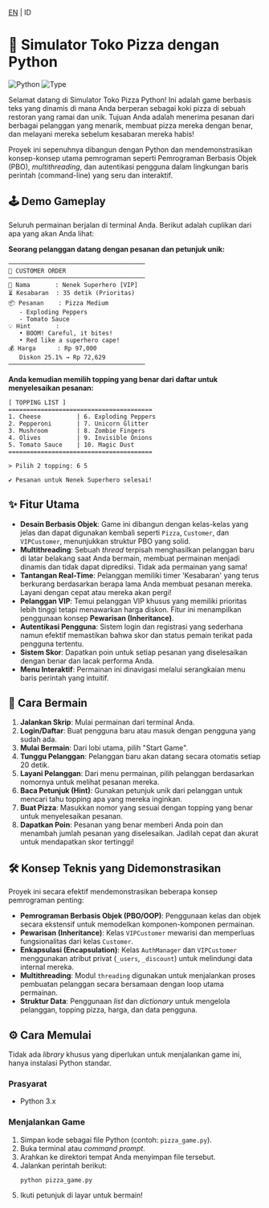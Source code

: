 [EN](README.md) | ID
# 🍕 Simulator Toko Pizza dengan Python

![Python](https://img.shields.io/badge/python-3.x-blue.svg)
![Type](https://img.shields.io/badge/type-proyek_sekolah-green.svg)

Selamat datang di Simulator Toko Pizza Python! Ini adalah game berbasis teks yang dinamis di mana Anda berperan sebagai koki pizza di sebuah restoran yang ramai dan unik. Tujuan Anda adalah menerima pesanan dari berbagai pelanggan yang menarik, membuat pizza mereka dengan benar, dan melayani mereka sebelum kesabaran mereka habis!

Proyek ini sepenuhnya dibangun dengan Python dan mendemonstrasikan konsep-konsep utama pemrograman seperti Pemrograman Berbasis Objek (PBO), *multithreading*, dan autentikasi pengguna dalam lingkungan baris perintah (command-line) yang seru dan interaktif.

## 🕹️ Demo Gameplay

Seluruh permainan berjalan di terminal Anda. Berikut adalah cuplikan dari apa yang akan Anda lihat:

**Seorang pelanggan datang dengan pesanan dan petunjuk unik:**
```
──────────────────────────────────────
🍕 CUSTOMER ORDER
──────────────────────────────────────
👤 Nama       : Nenek Superhero [VIP]
⏳ Kesabaran  : 35 detik (Prioritas)
📦 Pesanan    : Pizza Medium
   - Exploding Peppers
   - Tomato Sauce
💡 Hint       :
   • BOOM! Careful, it bites!
   • Red like a superhero cape!
💰 Harga      : Rp 97,000
   Diskon 25.1% → Rp 72,629
──────────────────────────────────────
```

**Anda kemudian memilih topping yang benar dari daftar untuk menyelesaikan pesanan:**
```
[ TOPPING LIST ]
========================================
1. Cheese          | 6. Exploding Peppers
2. Pepperoni       | 7. Unicorn Glitter
3. Mushroom        | 8. Zombie Fingers
4. Olives          | 9. Invisible Onions
5. Tomato Sauce    | 10. Magic Dust
========================================

> Pilih 2 topping: 6 5

✔ Pesanan untuk Nenek Superhero selesai!
```

## ✨ Fitur Utama

-   **Desain Berbasis Objek**: Game ini dibangun dengan kelas-kelas yang jelas dan dapat digunakan kembali seperti `Pizza`, `Customer`, dan `VIPCustomer`, menunjukkan struktur PBO yang solid.
-   **Multithreading**: Sebuah *thread* terpisah menghasilkan pelanggan baru di latar belakang saat Anda bermain, membuat permainan menjadi dinamis dan tidak dapat diprediksi. Tidak ada permainan yang sama!
-   **Tantangan Real-Time**: Pelanggan memiliki timer 'Kesabaran' yang terus berkurang berdasarkan berapa lama Anda membuat pesanan mereka. Layani dengan cepat atau mereka akan pergi!
-   **Pelanggan VIP**: Temui pelanggan VIP khusus yang memiliki prioritas lebih tinggi tetapi menawarkan harga diskon. Fitur ini menampilkan penggunaan konsep **Pewarisan (Inheritance)**.
-   **Autentikasi Pengguna**: Sistem login dan registrasi yang sederhana namun efektif memastikan bahwa skor dan status pemain terikat pada pengguna tertentu.
-   **Sistem Skor**: Dapatkan poin untuk setiap pesanan yang diselesaikan dengan benar dan lacak performa Anda.
-   **Menu Interaktif**: Permainan ini dinavigasi melalui serangkaian menu baris perintah yang intuitif.

## 🚀 Cara Bermain

1.  **Jalankan Skrip**: Mulai permainan dari terminal Anda.
2.  **Login/Daftar**: Buat pengguna baru atau masuk dengan pengguna yang sudah ada.
3.  **Mulai Bermain**: Dari lobi utama, pilih "Start Game".
4.  **Tunggu Pelanggan**: Pelanggan baru akan datang secara otomatis setiap 20 detik.
5.  **Layani Pelanggan**: Dari menu permainan, pilih pelanggan berdasarkan nomornya untuk melihat pesanan mereka.
6.  **Baca Petunjuk (Hint)**: Gunakan petunjuk unik dari pelanggan untuk mencari tahu topping apa yang mereka inginkan.
7.  **Buat Pizza**: Masukkan nomor yang sesuai dengan topping yang benar untuk menyelesaikan pesanan.
8.  **Dapatkan Poin**: Pesanan yang benar memberi Anda poin dan menambah jumlah pesanan yang diselesaikan. Jadilah cepat dan akurat untuk mendapatkan skor tertinggi!

## 🛠️ Konsep Teknis yang Didemonstrasikan

Proyek ini secara efektif mendemonstrasikan beberapa konsep pemrograman penting:
-   **Pemrograman Berbasis Objek (PBO/OOP)**: Penggunaan kelas dan objek secara ekstensif untuk memodelkan komponen-komponen permainan.
-   **Pewarisan (Inheritance)**: Kelas `VIPCustomer` mewarisi dan memperluas fungsionalitas dari kelas `Customer`.
-   **Enkapsulasi (Encapsulation)**: Kelas `AuthManager` dan `VIPCustomer` menggunakan atribut privat (`_users`, `_discount`) untuk melindungi data internal mereka.
-   **Multithreading**: Modul `threading` digunakan untuk menjalankan proses pembuatan pelanggan secara bersamaan dengan loop utama permainan.
-   **Struktur Data**: Penggunaan *list* dan *dictionary* untuk mengelola pelanggan, topping pizza, harga, dan data pengguna.

## ⚙️ Cara Memulai

Tidak ada *library* khusus yang diperlukan untuk menjalankan game ini, hanya instalasi Python standar.

### Prasyarat
-   Python 3.x

### Menjalankan Game
1.  Simpan kode sebagai file Python (contoh: `pizza_game.py`).
2.  Buka terminal atau *command prompt*.
3.  Arahkan ke direktori tempat Anda menyimpan file tersebut.
4.  Jalankan perintah berikut:
    ```sh
    python pizza_game.py
    ```
5.  Ikuti petunjuk di layar untuk bermain!
